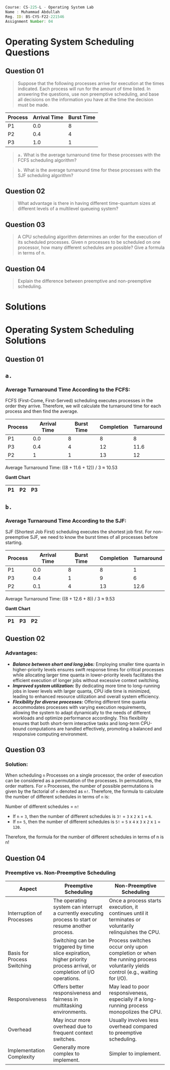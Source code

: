 ```jsx
Course: CS-225-L - Operating System Lab
Name : Muhammad Abdullah
Reg. ID: BS-CYS-F22-221546
Assignment Number: 04
```

# Operating System Scheduling Questions

## Question 01
> Suppose that the following processes arrive for execution at the times indicated. Each process will run for the amount of time listed. In answering the questions, use non preemptive scheduling, and base all decisions on the information you have at the time the decision must be made.

| Process | Arrival Time | Burst Time |
| ------- | ------------ | ---------- |
| P1      | 0.0          | 8          |
| P2      | 0.4          | 4          |
| P3      | 1.0          | 1          |

> `a.` What is the average turnaround time for these processes with the FCFS scheduling algorithm?

> `b.` What is the average turnaround time for these processes with the SJF scheduling algorithm?

## Question 02
> What advantage is there in having different time-quantum sizes at different levels of a multilevel queueing system?

## Question 03
> A CPU scheduling algorithm determines an order for the execution of its scheduled processes. Given n processes to be scheduled on one processor, how many different schedules are possible? Give a formula in terms of n.

## Question 04
> Explain the difference between preemptive and non-preemptive scheduling.

# Solutions

# Operating System Scheduling Solutions

## Question 01

## `a.`
### Average Turnaround Time According to the FCFS:

FCFS (First-Come, First-Served) scheduling executes processes in the order they arrive. Therefore, we will calculate the turnaround time for each process and then find the average.

| Process | Arrival Time | Burst Time | Completion | Turnaround |
| ------- | ------------ | ---------- | ---------- | ---------- |
| P1      | 0.0          | 8          | 8          | 8          |
| P3      | 0.4          | 4          | 12         | 11.6       |
| P2      | 1            | 1          | 13         | 12         |

Average Turnaround Time: ((8 + 11.6 + 12)) / 3 ≈ 10.53

**Gantt Chart**

| P1 | P2 | P3 |
| -- | -- | -- |


## `b.`
### Average Turnaround Time According to the SJF:

SJF (Shortest Job First) scheduling executes the shortest job first. For non-preemptive SJF, we need to know the burst times of all processes before starting.

| Process | Arrival Time | Burst Time | Completion | Turnaround |
| ------- | ------------ | ---------- | ---------- | ---------- |
| P1      | 0.0          | 8          | 8          | 1          |
| P3      | 0.4          | 1          | 9          | 6          |
| P2      | 0.1          | 4          | 13         | 12.6       |

Average Turnaround Time: ((8 + 12.6 + 8)) / 3 ≈ 9.53

**Gantt Chart**

| P1 | P3 | P2 |
| -- | -- | -- |

## Question 02

### Advantages:

- _**Balance between short and long jobs:**_ Employing smaller time quanta in higher-priority levels ensures swift response times for critical processes while allocating larger time quanta in lower-priority levels facilitates the efficient execution of longer jobs without excessive context switching.
- _**Improved system utilization:**_ By dedicating more time to long-running jobs in lower levels with larger quanta, CPU idle time is minimized, leading to enhanced resource utilization and overall system efficiency.
- _**Flexibility for diverse processes:**_ Offering different time quanta accommodates processes with varying execution requirements, allowing the system to adapt dynamically to the needs of different workloads and optimize performance accordingly. This flexibility ensures that both short-term interactive tasks and long-term CPU-bound computations are handled effectively, promoting a balanced and responsive computing environment.

## Question 03

### Solution:

When scheduling `n` Processes on a single processor, the order of execution can be considered as a permutation of the processes. In permutations, the order matters. For `n` Processes, the number of possible permutations is given by the factorial of `n` denoted as `n!`. Therefore, the formula to calculate the number of different schedules in terms of `n` is:

Number of different schedules = `n!`

- If `n` = `3`, then the number of different schedules is `3!` = `3` x `2` x `1` = `6`.
- If `n`= `5`, then the number of different schedules is `5!` = `5` x `4` x `3` x `2` x `1` = `120`.

Therefore, the formula for the number of different schedules in terms of n is n!

## Question 04

### Preemptive vs. Non-Preemptive Scheduling

| Aspect                      | Preemptive Scheduling                                                                                                       | Non-Preemptive Scheduling                                                                                                       |
|-----------------------------|-----------------------------------------------------------------------------------------------------------------------------|----------------------------------------------------------------------------------------------------------------------------------|
| Interruption of Processes  | The operating system can interrupt a currently executing process to start or resume another process.                      | Once a process starts execution, it continues until it terminates or voluntarily relinquishes the CPU.                            |
| Basis for Process Switching | Switching can be triggered by time slice expiration, higher priority process arrival, or completion of I/O operations.      | Process switches occur only upon completion or when the running process voluntarily yields control (e.g., waiting for I/O).       |
| Responsiveness             | Offers better responsiveness and fairness in multitasking environments.                                                    | May lead to poor responsiveness, especially if a long-running process monopolizes the CPU.                                         |
| Overhead                   | May incur more overhead due to frequent context switches.                                                                   | Usually involves less overhead compared to preemptive scheduling.                                                                |
| Implementation Complexity  | Generally more complex to implement.                                                                                      | Simpler to implement.                                                                                                            |
